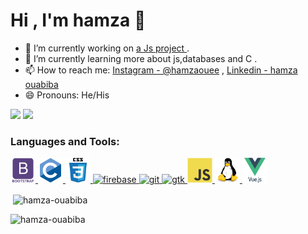 <h1 align="left">Hi , I'm hamza 👋</h1>
<ul>
<li><g-emoji class="g-emoji" alias="telescope" fallback-src="https://github.githubassets.com/images/icons/emoji/unicode/1f52d.png">🔭</g-emoji> I’m currently working on <a href="#" rel="nofollow">a Js project </a>.</li>
<li><g-emoji class="g-emoji" alias="seedling" fallback-src="https://github.githubassets.com/images/icons/emoji/unicode/1f331.png">🌱</g-emoji> I’m currently learning more about  js,databases and C .</li>

<li><g-emoji class="g-emoji" alias="mailbox" fallback-src="https://github.githubassets.com/images/icons/emoji/unicode/1f4eb.png">📫</g-emoji> How to reach me: <a href="https://www.instagram.com/hamzaouee/" rel="nofollow">Instagram - @hamzaouee</a> , <a href="https://www.linkedin.com/in/hamza-ouabiba-b95392203/" rel="nofollow">Linkedin - hamza ouabiba</a></li>
<li><g-emoji class="g-emoji" alias="smile" fallback-src="https://github.githubassets.com/images/icons/emoji/unicode/1f604.png">😄</g-emoji> Pronouns: He/His</li>
</ul>
<a href="https://www.linkedin.com/in/hamza-ouabiba-b95392203/" rel="nofollow"><img src="https://img.shields.io/badge/hamza-ouabiba-b95392203?style=for-the-badge&logo=linkedin&logoColor=white"></a>
<a href="https://github.com/Hamza-ouabiba"><img src="https://img.shields.io/badge/Hamza-ouabiba?style=for-the-badge&logo=github&logoColor=white"></a>
<h3 align="left">Languages and Tools:</h3>
<p align="left"> <a href="https://getbootstrap.com" target="_blank"> <img src="https://raw.githubusercontent.com/devicons/devicon/master/icons/bootstrap/bootstrap-plain-wordmark.svg" alt="bootstrap" width="40" height="40"/> </a> <a href="https://www.cprogramming.com/" target="_blank"> <img src="https://raw.githubusercontent.com/devicons/devicon/master/icons/c/c-original.svg" alt="c" width="40" height="40"/> </a> <a href="https://www.w3schools.com/css/" target="_blank"> <img src="https://raw.githubusercontent.com/devicons/devicon/master/icons/css3/css3-original-wordmark.svg" alt="css3" width="40" height="40"/> </a> <a href="https://firebase.google.com/" target="_blank"> <img src="https://www.vectorlogo.zone/logos/firebase/firebase-icon.svg" alt="firebase" width="40" height="40"/> </a> <a href="https://git-scm.com/" target="_blank"> <img src="https://www.vectorlogo.zone/logos/git-scm/git-scm-icon.svg" alt="git" width="40" height="40"/> </a> <a href="https://www.gtk.org/" target="_blank"> <img src="https://upload.wikimedia.org/wikipedia/commons/7/71/GTK_logo.svg" alt="gtk" width="40" height="40"/> </a>  <a href="https://developer.mozilla.org/en-US/docs/Web/JavaScript" target="_blank"> <img src="https://raw.githubusercontent.com/devicons/devicon/master/icons/javascript/javascript-original.svg" alt="javascript" width="40" height="40"/> </a> <a href="https://www.linux.org/" target="_blank"> <img src="https://raw.githubusercontent.com/devicons/devicon/master/icons/linux/linux-original.svg" alt="linux" width="40" height="40"/> </a>  </a> <a href="https://vuejs.org/" target="_blank"> <img src="https://raw.githubusercontent.com/devicons/devicon/master/icons/vuejs/vuejs-original-wordmark.svg" alt="vuejs" width="40" height="40"/> </a> 
</p>
<p>&nbsp;<img align="center" src="https://github-readme-stats.vercel.app/api?username=hamza-ouabiba&show_icons=true&locale=en" alt="hamza-ouabiba" /></p>
<p><img align="left" src="https://github-readme-stats.vercel.app/api/top-langs?username=hamza-ouabiba&show_icons=true&locale=en&layout=compact" alt="hamza-ouabiba" /></p>
</article>
  </div>
</div>
